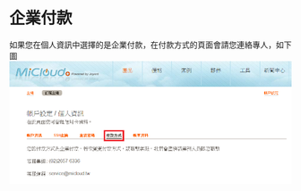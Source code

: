 企業付款
===
如果您在個人資訊中選擇的是企業付款，在付款方式的頁面會請您連絡專人，如下圖
<img src='images/Pay+with+business-pay1.png' width='650' align='center'/>
